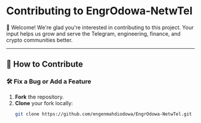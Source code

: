 # Contributing to EngrOdowa-NetwTel

🎉 Welcome! We're glad you're interested in contributing to this project. Your input helps us grow and serve the Telegram, engineering, finance, and crypto communities better.

---

## 📌 How to Contribute

### 🛠 Fix a Bug or Add a Feature

1. **Fork** the repository.
2. **Clone** your fork locally:
   ```bash
   git clone https://github.com/engenmahdiodowa/EngrOdowa-NetwTel.git
   ```
